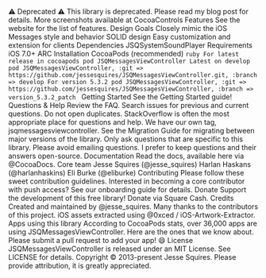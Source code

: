 :warning: Deprecated :warning: This library is deprecated. Please read my blog post for details. More screenshots available at CocoaControls Features See the website for the list of features. Design Goals Closely mimic the iOS Messages style and behavior SOLID design Easy customization and extension for clients Dependencies JSQSystemSoundPlayer Requirements iOS 7.0+ ARC Installation CocoaPods (recommended) ````ruby For latest release in cocoapods pod JSQMessagesViewController Latest on develop pod JSQMessagesViewController, :git => https://github.com/jessesquires/JSQMessagesViewController.git, :branch => develop For version 5.3.2 pod JSQMessagesViewController, :git => https://github.com/jessesquires/JSQMessagesViewController, :branch => version_5.3.2_patch ```` Getting Started See the Getting Started guide! Questions & Help Review the FAQ. Search issues for previous and current questions. Do not open duplicates. StackOverflow is often the most appropriate place for questions and help. We have our own tag, jsqmessagesviewcontroller. See the Migration Guide for migrating between major versions of the library. Only ask questions that are specific to this library. Please avoid emailing questions. I prefer to keep questions and their answers open-source. Documentation Read the docs, available here via @CocoaDocs. Core team Jesse Squires (@jesse_squires) Harlan Haskans (@harlanhaskins) Eli Burke (@eliburke) Contributing Please follow these sweet contribution guidelines. Interested in becoming a core contributor with push access? See our onboarding guide for details. Donate Support the development of this free library! Donate via Square Cash. Credits Created and maintained by @jesse_squires. Many thanks to the contributors of this project. iOS assets extracted using @0xced / iOS-Artwork-Extractor. Apps using this library According to CocoaPods stats, over 36,000 apps are using JSQMessagesViewController. Here are the ones that we know about. Please submit a pull request to add your app! :smile: License JSQMessagesViewController is released under an MIT License. See LICENSE for details. Copyright © 2013-present Jesse Squires. Please provide attribution, it is greatly appreciated.
